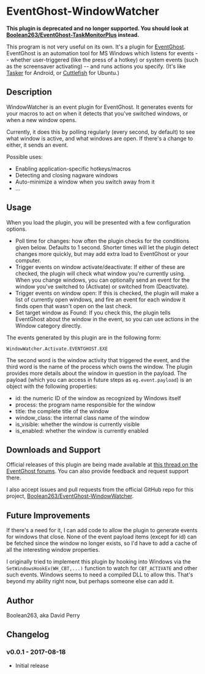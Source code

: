# EventGhost-WindowWatcher

**This plugin is deprecated and no longer supported. You should
look at
[Boolean263/EventGhost-TaskMonitorPlus](https://github.com/Boolean263/EventGhost-TaskMonitorPlus) instead.**

This program is not very useful on its own. It's a plugin for
[EventGhost](http://www.eventghost.net/).
EventGhost is an automation tool for MS Windows
which listens for events -- whether user-triggered (like the press of a hotkey)
or system events (such as the screensaver activating) -- and runs actions
you specify. (It's like [Tasker](http://tasker.dinglisch.net/) for Android, or
[Cuttlefish](https://launchpad.net/cuttlefish) for Ubuntu.)

## Description

WindowWatcher is an event plugin for EventGhost. It generates events for
your macros to act on when it detects that you've switched windows, or when
a new window opens.

Currently, it does this by polling regularly (every second, by default)
to see what window is active, and what windows are open. If there's a change
to either, it sends an event.

Possible uses:

* Enabling application-specific hotkeys/macros
* Detecting and closing nagware windows
* Auto-minimize a window when you switch away from it
* ...

## Usage

When you load the plugin, you will be presented with a few configuration
options.

* Poll time for changes: how often the plugin checks for the conditions
  given below. Defaults to 1 second. Shorter times will let the plugin
  detect changes more quickly, but may add extra load to EventGhost or your
  computer.
* Trigger events on window activate/deactivate: If either of these are
  checked, the plugin will check what window you're currently using.
  When you change windows, you can optionally send an event for the
  window you've switched to (Activate) or switched from (Deactivate).
* Trigger events on window open: If this is checked, the plugin will
  make a list of currently open windows, and fire an event for each window
  it finds open that wasn't open on the last check.
* Set target window as Found: If you check this, the plugin tells
  EventGhost about the window in the event, so you can use actions
  in the Window category directly.

The events generated by this plugin are in the following form:

    WindowWatcher.Activate.EVENTGHOST.EXE

The second word is the window activity that triggered the event, and the
third word is the name of the process which owns the window. The plugin
provides more details about the window in question in the payload.
The payload (which you can access in future steps as `eg.event.payload`)
is an object with the following properties:

* id: the numeric ID of the window as recognized by Windows itself
* process: the program name responsible for the window
* title: the complete title of the window
* window\_class: the internal class name of the window
* is\_visible: whether the window is currently visible
* is\_enabled: whether the window is currently enabled

## Downloads and Support

Official releases of this plugin are being made available at
[this thread on the EventGhost forums](http://www.eventghost.net/forum/viewtopic.php?f=9&t=9786).
You can also provide
feedback and request support there.

I also accept issues and pull requests from the official GitHub repo for
this project,
[Boolean263/EventGhost-WindowWatcher](https://github.com/Boolean263/EventGhost-WindowWatcher).

## Future Improvements

If there's a need for it, I can add code to allow the plugin to generate
events for windows that close. None of the event payload items (except for id)
can be fetched since the window no longer exists, so I'd have to add a cache
of all the interesting window properties.

I originally tried to implement this plugin by hooking into Windows via the
`SetWindowsHookEx(WH_CBT,...)` function to watch for `CBT_ACTIVATE` and
other such events. Windows seems to need a compiled DLL to allow this.
That's beyond my ability right now, but perhaps someone else can add it.

## Author

Boolean263, aka David Perry

## Changelog

### v0.0.1 - 2017-08-18

* Initial release
